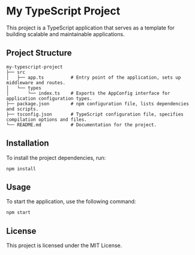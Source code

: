 # My TypeScript Project

This project is a TypeScript application that serves as a template for building scalable and maintainable applications. 

## Project Structure

```
my-typescript-project
├── src
│   ├── app.ts          # Entry point of the application, sets up middleware and routes.
│   └── types
│       └── index.ts    # Exports the AppConfig interface for application configuration types.
├── package.json        # npm configuration file, lists dependencies and scripts.
├── tsconfig.json       # TypeScript configuration file, specifies compilation options and files.
└── README.md           # Documentation for the project.
```

## Installation

To install the project dependencies, run:

```
npm install
```

## Usage

To start the application, use the following command:

```
npm start
```

## License

This project is licensed under the MIT License.
